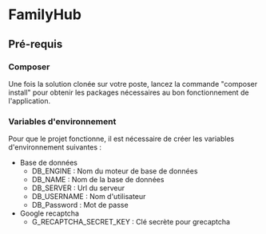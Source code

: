 # FamilyHub
## Pré-requis
### Composer
Une fois la solution clonée sur votre poste, lancez la commande "composer install" pour obtenir les packages nécessaires au bon fonctionnement de l'application.
### Variables d'environnement
Pour que le projet fonctionne, il est nécessaire de créer les variables d'environnement suivantes :
* Base de données
    * DB_ENGINE : Nom du moteur de base de données
    * DB_NAME : Nom de la base de données
    * DB_SERVER : Url du serveur
    * DB_USERNAME : Nom d'utilisateur
    * DB_Password : Mot de passe
* Google recaptcha
    * G_RECAPTCHA_SECRET_KEY : Clé secrète pour grecaptcha
 
